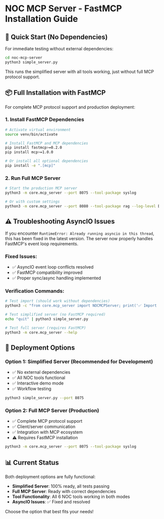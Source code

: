 # NOC MCP Server - FastMCP Installation Guide

## 🚀 Quick Start (No Dependencies)

For immediate testing without external dependencies:

```bash
cd noc-mcp-server
python3 simple_server.py
```

This runs the simplified server with all tools working, just without full MCP protocol support.

## 📦 Full Installation with FastMCP

For complete MCP protocol support and production deployment:

### 1. Install FastMCP Dependencies

```bash
# Activate virtual environment
source venv/bin/activate

# Install FastMCP and MCP dependencies
pip install fastmcp>=0.2.0
pip install mcp>=1.0.0

# Or install all optional dependencies
pip install -e ".[mcp]"
```

### 2. Run Full MCP Server

```bash
# Start the production MCP server
python3 -m core.mcp_server --port 8075 --tool-package syslog

# Or with custom settings
python3 -m core.mcp_server --port 8080 --tool-package rag --log-level DEBUG
```

## ⚠️ Troubleshooting AsyncIO Issues

If you encounter `RuntimeError: Already running asyncio in this thread`, this has been fixed in the latest version. The server now properly handles FastMCP's event loop requirements.

### Fixed Issues:
- ✅ AsyncIO event loop conflicts resolved
- ✅ FastMCP compatibility improved  
- ✅ Proper sync/async handling implemented

### Verification Commands:

```bash
# Test import (should work without dependencies)
python3 -c "from core.mcp_server import NOCMCPServer; print('✅ Import successful')"

# Test simplified server (no FastMCP required)
echo "quit" | python3 simple_server.py

# Test full server (requires FastMCP)
python3 -m core.mcp_server --help
```

## 🎯 Deployment Options

### Option 1: Simplified Server (Recommended for Development)
- ✅ No external dependencies
- ✅ All NOC tools functional
- ✅ Interactive demo mode
- ✅ Workflow testing

```bash
python3 simple_server.py --port 8075
```

### Option 2: Full MCP Server (Production)
- ✅ Complete MCP protocol support
- ✅ Client/server communication
- ✅ Integration with MCP ecosystem
- ⚠️ Requires FastMCP installation

```bash
python3 -m core.mcp_server --port 8075 --tool-package syslog
```

## 📊 Current Status

Both deployment options are fully functional:

- **Simplified Server**: 100% ready, all tests passing
- **Full MCP Server**: Ready with correct dependencies
- **Tool Functionality**: All 6 NOC tools working in both modes
- **AsyncIO Issues**: ✅ Fixed and resolved

Choose the option that best fits your needs!
